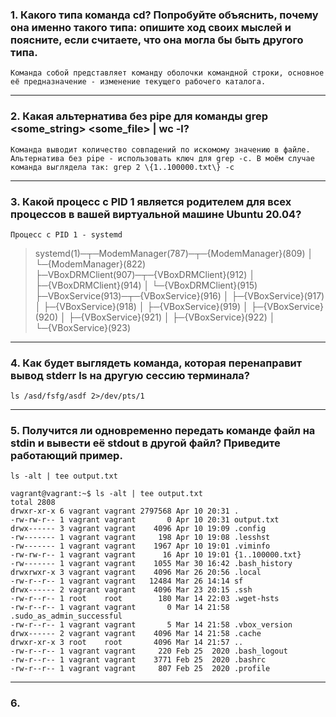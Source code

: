 ### 1. Какого типа команда cd? Попробуйте объяснить, почему она именно такого типа: опишите ход своих мыслей и поясните, если считаете, что она могла бы быть другого типа.

`Команда собой представляет команду оболочки командной строки, основное её предназначение - изменение текущего рабочего каталога.`

---

### 2. Какая альтернатива без pipe для команды grep <some_string> <some_file> | wc -l?

`Команда выводит количество совпадений по искомому значению в файле. Альтернатива без pipe - использовать ключ для grep -c. В моём случае команда выглядела так: grep 2 \{1..100000.txt\} -c`

---

### 3. Какой процесс с PID 1 является родителем для всех процессов в вашей виртуальной машине Ubuntu 20.04?

`Процесс с PID 1 - systemd`

> systemd(1)─┬─ModemManager(787)─┬─{ModemManager}(809)
           │                   └─{ModemManager}(822)
           ├─VBoxDRMClient(907)─┬─{VBoxDRMClient}(912)
           │                    ├─{VBoxDRMClient}(914)
           │                    └─{VBoxDRMClient}(915)
           ├─VBoxService(913)─┬─{VBoxService}(916)
           │                  ├─{VBoxService}(917)
           │                  ├─{VBoxService}(918)
           │                  ├─{VBoxService}(919)
           │                  ├─{VBoxService}(920)
           │                  ├─{VBoxService}(921)
           │                  ├─{VBoxService}(922)
           │                  └─{VBoxService}(923)

---
### 4. Как будет выглядеть команда, которая перенаправит вывод stderr ls на другую сессию терминала?

`ls /asd/fsfg/asdf 2>/dev/pts/1`

---

### 5. Получится ли одновременно передать команде файл на stdin и вывести её stdout в другой файл? Приведите работающий пример.

`ls -alt | tee output.txt`

```
vagrant@vagrant:~$ ls -alt | tee output.txt
total 2808
drwxr-xr-x 6 vagrant vagrant 2797568 Apr 10 20:31 .
-rw-rw-r-- 1 vagrant vagrant       0 Apr 10 20:31 output.txt
drwx------ 3 vagrant vagrant    4096 Apr 10 19:09 .config
-rw------- 1 vagrant vagrant     198 Apr 10 19:08 .lesshst
-rw------- 1 vagrant vagrant    1967 Apr 10 19:01 .viminfo
-rw-rw-r-- 1 vagrant vagrant      16 Apr 10 19:01 {1..100000.txt}
-rw------- 1 vagrant vagrant    1055 Mar 30 16:42 .bash_history
drwxrwxr-x 3 vagrant vagrant    4096 Mar 26 20:56 .local
-rw-r--r-- 1 vagrant vagrant   12484 Mar 26 14:14 sf
drwx------ 2 vagrant vagrant    4096 Mar 23 20:15 .ssh
-rw-r--r-- 1 root    root        180 Mar 14 22:03 .wget-hsts
-rw-r--r-- 1 vagrant vagrant       0 Mar 14 21:58 .sudo_as_admin_successful
-rw-r--r-- 1 vagrant vagrant       5 Mar 14 21:58 .vbox_version
drwx------ 2 vagrant vagrant    4096 Mar 14 21:58 .cache
drwxr-xr-x 3 root    root       4096 Mar 14 21:57 ..
-rw-r--r-- 1 vagrant vagrant     220 Feb 25  2020 .bash_logout
-rw-r--r-- 1 vagrant vagrant    3771 Feb 25  2020 .bashrc
-rw-r--r-- 1 vagrant vagrant     807 Feb 25  2020 .profile
```

---

### 6. 


